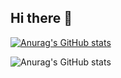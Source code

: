 ## Hi there 👋
[![Anurag's GitHub stats](https://github-readme-stats-jade-omega-60.vercel.app/api?username=Bernard-ctrl&update=1)](https://github.com/anuraghazra/github-readme-stats)

![Anurag's GitHub stats](https://github-readme-stats-jade-omega-60.vercel.app/api/top-langs/?username=Bernard-ctrl&update=1)
<!--
**Bernard-ctrl/Bernard-ctrl** is a ✨ _special_ ✨ repository because its `README.md` (this file) appears on your GitHub profile.

Here are some ideas to get you started:

- 🔭 I’m currently working on ...
- 🌱 I’m currently learning ...
- 👯 I’m looking to collaborate on ...
- 🤔 I’m looking for help with ...
- 💬 Ask me about ...
- 📫 How to reach me: ...
- 😄 Pronouns: ...
- ⚡ Fun fact: ...
-->

